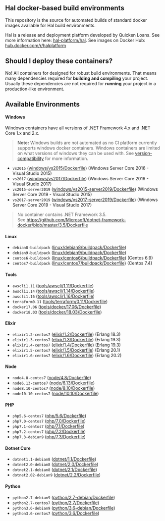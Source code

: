 ## Hal docker-based build environments

This repository is the source for automated builds of standard docker images available for Hal build environments.

Hal is a release and deployment platform developed by Quicken Loans. See more information here: [hal-platform/hal](https://github.com/hal-platform/hal). See images on Docker Hub: [hub.docker.com/r/halplatform](https://hub.docker.com/r/halplatform/hal-build-environments)

## Should I deploy these containers?

No! All containers for designed for robust build environments. That means many dependencies required for **building and compiling** your project. Usually these dependencies are not required for **running** your project in a production-like environment.

## Available Environments

#### Windows

Windows containers have all versions of .NET Framework 4.x and .NET Core 1.x and 2.x.

> **Note:** Windows builds are not automated as no CI platform currently supports windows docker containers.
> Windows containers are limited on what versions of windows they can be used with. See
> [version-compatibility](https://docs.microsoft.com/en-us/virtualization/windowscontainers/deploy-containers/version-compatibility) for more information.

- `vs2015` ([windows/vs2015/Dockerfile](https://github.com/hal-platform/hal-build-environments/blob/master/windows/vs2015/Dockerfile)) (Windows Server Core 2016 - Visual Studio 2015)
- `vs2017` ([windows/vs2017/Dockerfile](https://github.com/hal-platform/hal-build-environments/blob/master/windows/vs2017/Dockerfile)) (Windows Server Core 2016 - Visual Studio 2017)
- `vs2015-server2019` ([windows/vs2015-server2019/Dockerfile](https://github.com/hal-platform/hal-build-environments/blob/master/windows/vs2015-server2019/Dockerfile)) (Windows Server Core 2019 - Visual Studio 2015)
- `vs2017-server2019` ([windows/vs2017-server2019/Dockerfile](https://github.com/hal-platform/hal-build-environments/blob/master/windows/vs2017-server2019/Dockerfile)) (Windows Server Core 2019 - Visual Studio 2017)

> No container contains .NET Framework 3.5.  
> See https://github.com/Microsoft/dotnet-framework-docker/blob/master/3.5/Dockerfile

#### Linux

- `debian8-buildpack` ([linux/debian8/buildpack/Dockerfile](https://github.com/hal-platform/hal-build-environments/blob/master/linux/debian8/buildpack/Dockerfile))
- `debian9-buildpack` ([linux/debian9/buildpack/Dockerfile](https://github.com/hal-platform/hal-build-environments/blob/master/linux/debian9/buildpack/Dockerfile))
- `centos6-buildpack` ([linux/centos6/buildpack/Dockerfile](https://github.com/hal-platform/hal-build-environments/blob/master/linux/centos6/buildpack/Dockerfile)) (Centos 6.9)
- `centos7-buildpack` ([linux/centos7/buildpack/Dockerfile](https://github.com/hal-platform/hal-build-environments/blob/master/linux/centos7/buildpack/Dockerfile)) (Centos 7.4)

#### Tools

- `awscli1.11` ([tools/awscli/1.11/Dockerfile](https://github.com/hal-platform/hal-build-environments/blob/master/tools/awscli/1.11/Dockerfile))
- `awscli1.14` ([tools/awscli/1.14/Dockerfile](https://github.com/hal-platform/hal-build-environments/blob/master/tools/awscli/1.14/Dockerfile))
- `awscli1.16` ([tools/awscli/1.16/Dockerfile](https://github.com/hal-platform/hal-build-environments/blob/master/tools/awscli/1.16/Dockerfile))
- `terraform0.11` ([tools/terraform/0.11/Dockerfile](https://github.com/hal-platform/hal-build-environments/blob/master/tools/terraform/0.11/Dockerfile))
- `docker17.06` ([tools/docker/17.06/Dockerfile](https://github.com/hal-platform/hal-build-environments/blob/master/tools/docker/17.06/Dockerfile))
- `docker18.03` ([tools/docker/18.03/Dockerfile](https://github.com/hal-platform/hal-build-environments/blob/master/tools/docker/18.03/Dockerfile))

#### Elixir

- `elixir1.2-centos7` ([elixir/1.2/Dockerfile](https://github.com/hal-platform/hal-build-environments/blob/master/elixir/1.2/Dockerfile)) (Erlang 18.3)
- `elixir1.3-centos7` ([elixir/1.3/Dockerfile](https://github.com/hal-platform/hal-build-environments/blob/master/elixir/1.3/Dockerfile)) (Erlang 19.3)
- `elixir1.4-centos7` ([elixir/1.4/Dockerfile](https://github.com/hal-platform/hal-build-environments/blob/master/elixir/1.4/Dockerfile)) (Erlang 19.3)
- `elixir1.5-centos7` ([elixir/1.5/Dockerfile](https://github.com/hal-platform/hal-build-environments/blob/master/elixir/1.5/Dockerfile)) (Erlang 20.1)
- `elixir1.6-centos7` ([elixir/1.6/Dockerfile](https://github.com/hal-platform/hal-build-environments/blob/master/elixir/1.6/Dockerfile)) (Erlang 20.2)

#### Node

- `node4.8-centos7` ([node/4.8/Dockerfile](https://github.com/hal-platform/hal-build-environments/blob/master/node/4.8/Dockerfile))
- `node6.13-centos7` ([node/6.13/Dockerfile](https://github.com/hal-platform/hal-build-environments/blob/master/node/6.13/Dockerfile))
- `node8.10-centos7` ([node/8.10/Dockerfile](https://github.com/hal-platform/hal-build-environments/blob/master/node/8.10/Dockerfile))
- `node10.10-centos7` ([node/10.10/Dockerfile](https://github.com/hal-platform/hal-build-environments/blob/master/node/10.10/Dockerfile))

#### PHP

- `php5.6-centos7` ([php/5.6/Dockerfile](https://github.com/hal-platform/hal-build-environments/blob/master/php/5.6/Dockerfile))
- `php7.0-centos7` ([php/7.0/Dockerfile](https://github.com/hal-platform/hal-build-environments/blob/master/php/7.0/Dockerfile))
- `php7.1-centos7` ([php/7.1/Dockerfile](https://github.com/hal-platform/hal-build-environments/blob/master/php/7.1/Dockerfile))
- `php7.2-centos7` ([php/7.2/Dockerfile](https://github.com/hal-platform/hal-build-environments/blob/master/php/7.2/Dockerfile))
- `php7.3-debian9` ([php/7.3/Dockerfile](https://github.com/hal-platform/hal-build-environments/blob/master/php/7.3/Dockerfile))

#### Dotnet Core

- `dotnet1.1-debian8` ([dotnet/1.1/Dockerfile](https://github.com/hal-platform/hal-build-environments/blob/master/dotnet/1.1/Dockerfile))
- `dotnet2.0-debian8` ([dotnet/2.0/Dockerfile](https://github.com/hal-platform/hal-build-environments/blob/master/dotnet/2.0/Dockerfile))
- `dotnet2.1-debian8` ([dotnet/2.1/Dockerfile](https://github.com/hal-platform/hal-build-environments/blob/master/dotnet/2.1/Dockerfile))
- `dotnet2.02-debian9` ([dotnet/2.2/Dockerfile](https://github.com/hal-platform/hal-build-environments/blob/master/dotnet/2.2/Dockerfile))

#### Python

- `python2.7-debian9` ([python/2.7-debian/Dockerfile](https://github.com/hal-platform/hal-build-environments/blob/master/python/2.7-debian/Dockerfile))
- `python2.7-centos7` ([python/2.7/Dockerfile](https://github.com/hal-platform/hal-build-environments/blob/master/python/2.7/Dockerfile))
- `python3.6-debian9` ([python/3.6-debian/Dockerfile](https://github.com/hal-platform/hal-build-environments/blob/master/python/3.6-debian/Dockerfile))
- `python3.6-centos7` ([python/3.6/Dockerfile](https://github.com/hal-platform/hal-build-environments/blob/master/python/3.6/Dockerfile))
